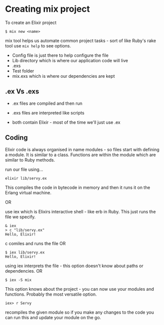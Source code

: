 # Creating mix project

To create an Elixir project

`$ mix new <name>`

mix tool helps us automate common project tasks - sort of like Ruby's rake tool
use `mix help` to see options.

* Config file is just there to help configure the file
* Lib directory which is where our application code will live
* <name>.exs
* Test folder
* mix.exs which is where our dependencies are kept

## .ex Vs .exs

* .ex files are compiled and then run
* .exs files are interpreted like scripts

* both contain Elixir - most of the time we'll just use .ex

## Coding

Elixir code is always organised in name modules - so files start with defining a module.
It is similar to a class.
Functions are within the module which are similar to Ruby methods.

run our file using...

`elixir lib/servy.ex`

This compiles the code in bytecode in memory and then it runs it on the Erlang virtual machine.

OR

use iex which is Elixirs interactive shell - like erb in Ruby. This just runs the file we specify.

```
& iex
> c "lib/servy.ex"
Hello, Elixir!
```
c comiles and runs the file
OR
```
$ iex lib/servy.ex
Hello, Elixir!
```
using iex interprets the file - this option doesn't know about paths or dependencies.
OR
```
$ iex -S mix
```
This option knows about the project - you can now use your modules and functions. Probably the most versatile option.

```
iex> r Servy
```
recompiles the given module so if you make any changes to the code you can run this and update your module on the go.
